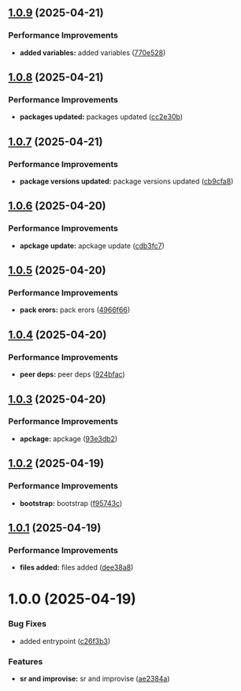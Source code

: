 ## [1.0.9](https://github.com/leocodeio-njs/njs-config/compare/v1.0.8...v1.0.9) (2025-04-21)


### Performance Improvements

* **added variables:** added variables ([770e528](https://github.com/leocodeio-njs/njs-config/commit/770e5288ea0b547bd3480af5a31309b4c4819e12))

## [1.0.8](https://github.com/leocodeio-njs/njs-config/compare/v1.0.7...v1.0.8) (2025-04-21)


### Performance Improvements

* **packages updated:** packages updated ([cc2e30b](https://github.com/leocodeio-njs/njs-config/commit/cc2e30b0a41dd6a6a4ae2853f54c6f3cde9b9610))

## [1.0.7](https://github.com/leocodeio-njs/njs-config/compare/v1.0.6...v1.0.7) (2025-04-21)


### Performance Improvements

* **package versions updated:** package versions updated ([cb9cfa8](https://github.com/leocodeio-njs/njs-config/commit/cb9cfa82429cf22291d6d8a92210dece76545be5))

## [1.0.6](https://github.com/leocodeio-njs/njs-config/compare/v1.0.5...v1.0.6) (2025-04-20)


### Performance Improvements

* **apckage update:** apckage update ([cdb3fc7](https://github.com/leocodeio-njs/njs-config/commit/cdb3fc7abd9039a01d0272b5817c33c4bee79c2a))

## [1.0.5](https://github.com/leocodeio-njs/njs-config/compare/v1.0.4...v1.0.5) (2025-04-20)


### Performance Improvements

* **pack erors:** pack erors ([4966f66](https://github.com/leocodeio-njs/njs-config/commit/4966f6633b3ad1aa8ecb6d9823931f0c002ab7e6))

## [1.0.4](https://github.com/leocodeio-njs/njs-config/compare/v1.0.3...v1.0.4) (2025-04-20)


### Performance Improvements

* **peer deps:** peer deps ([924bfac](https://github.com/leocodeio-njs/njs-config/commit/924bfac8f54280fde258327d79d5ad6ab5e52505))

## [1.0.3](https://github.com/leocodeio-njs/njs-config/compare/v1.0.2...v1.0.3) (2025-04-20)


### Performance Improvements

* **apckage:** apckage ([93e3db2](https://github.com/leocodeio-njs/njs-config/commit/93e3db25ff1f7d97577bbeb150db4df9120e0198))

## [1.0.2](https://github.com/leocodeio-njs/njs-config/compare/v1.0.1...v1.0.2) (2025-04-19)


### Performance Improvements

* **bootstrap:** bootstrap ([f95743c](https://github.com/leocodeio-njs/njs-config/commit/f95743c1b39d9509593c72460f5b419e3a9ced42))

## [1.0.1](https://github.com/leocodeio-njs/njs-config/compare/v1.0.0...v1.0.1) (2025-04-19)


### Performance Improvements

* **files added:** files added ([dee38a8](https://github.com/leocodeio-njs/njs-config/commit/dee38a83c72852072e29e17d5509a5c150effe56))

# 1.0.0 (2025-04-19)


### Bug Fixes

* added entrypoint ([c26f3b3](https://github.com/leocodeio-njs/njs-config/commit/c26f3b320fd99a40ec3e04828fafb6ebf532e9fd))


### Features

* **sr and improvise:** sr and improvise ([ae2384a](https://github.com/leocodeio-njs/njs-config/commit/ae2384aeaa6da3adbb57a9c43e467bf02911deb0))
